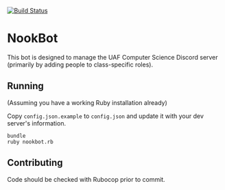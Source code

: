 [![Build Status](https://travis-ci.org/FineTralfazz/NookBot.svg?branch=master)](https://travis-ci.org/FineTralfazz/NookBot)
# NookBot
This bot is designed to manage the UAF Computer Science Discord server (primarily by adding people to class-specific roles).

## Running
(Assuming you have a working Ruby installation already)

Copy `config.json.example` to `config.json` and update it with your dev server's information.
```
bundle
ruby nookbot.rb
```

## Contributing
Code should be checked with Rubocop prior to commit.
